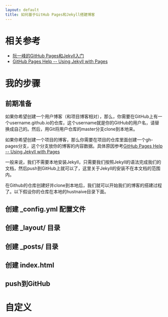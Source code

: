 ```yaml
---
layout: default
title: 如何基于GitHub Pages和Jekyll搭建博客
---
```


# 相关参考

* [阮一峰的GitHub Pages和Jekyll入门](http://www.ruanyifeng.com/blog/2012/08/blogging_with_jekyll.html)
* [GitHub Pages Help -- Using Jekyll with Pages](https://help.github.com/articles/using-jekyll-with-pages/)

# 我的步骤

## 前期准备
如果你希望创建一个用户博客（和项目博客相对），那么，你需要在GitHub上有一个username.github.io的仓库，这个username就是你的GitHub的用户名，请替换成自己的。然后，用Git将用户仓库的master分支clone到本地来。

如果你希望创建一个项目的博客，那么你需要在项目的仓库里面创建一个gh-pages分支，这个分支放你的博客的内容数据。具体原因参考[GitHub Pages Help -- Using Jekyll with Pages](https://help.github.com/articles/using-jekyll-with-pages/)

一般来说，我们不需要本地安装Jekyll，只需要我们按照Jekyll的语法完成我们的文档，然后push到GitHub上就可以了，这里关于Jekyll的安装不在本文档的范围内。

在Github的仓库创建好并clone到本地后，我们就可以开始我们的博客的搭建过程了。以下假设你的仓库在本地的hustnaive目录下面。

## 创建 _config.yml 配置文件

## 创建 _layout/ 目录

## 创建 _posts/ 目录

## 创建 index.html

## push到GitHub

# 自定义
